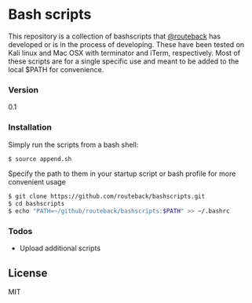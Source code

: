 # Bash scripts
This repository is a collection of bashscripts that [@routeback] has developed or is in the process of developing. These have been tested on Kali linux and Mac OSX with terminator and iTerm, respectively. Most of these scripts are for a single specific use and meant to be added to the local $PATH for convenience.

### Version
0.1

### Installation
Simply run the scripts from a bash shell:
```sh
$ source append.sh
```

Specify the path to them in your startup script or bash profile for more convenient usage
```sh
$ git clone https://github.com/routeback/bashscripts.git
$ cd bashscripts
$ echo "PATH=~/github/routeback/bashscripts:$PATH" >> ~/.bashrc
```

### Todos
 - Upload additional scripts

License
----
MIT

<!---
[//]: # (These are reference links used in the body of this note and get stripped out when the markdown processor does its job. There is no need to format nicely because it shouldn't be seen. 

http://stackoverflow.com/questions/4823468/store-comments-in-markdown-syntax)

-->


   [git-repo-url]: <https://github.com/routeback/bashscripts.git>

   [@routeback]: <http://twitter.com/routeback>